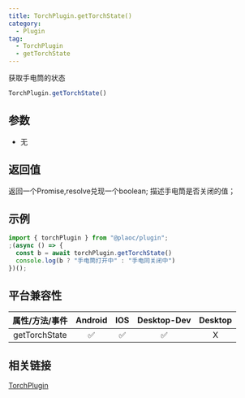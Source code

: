 ```yaml
---
title: TorchPlugin.getTorchState()
category:
  - Plugin 
tag:
  - TorchPlugin
  - getTorchState
---
```


获取手电筒的状态

```js
TorchPlugin.getTorchState()
```

## 参数

  - 无

## 返回值

  返回一个Promise,resolve兑现一个boolean;
  描述手电筒是否关闭的值；

## 示例
```js
import { torchPlugin } from "@plaoc/plugin";
;(async () => {
  const b = await torchPlugin.getTorchState()
  console.log(b ? "手电筒打开中" : "手电同关闭中")
})();
```

## 平台兼容性

| 属性/方法/事件      | Android | IOS | Desktop-Dev | Desktop |
|:-----------------:|:-------:|:---:|:-----------:|:-------:|
| getTorchState     | ✅       | ✅  | ✅          | X       |

## 相关链接

[TorchPlugin](./index.md)


